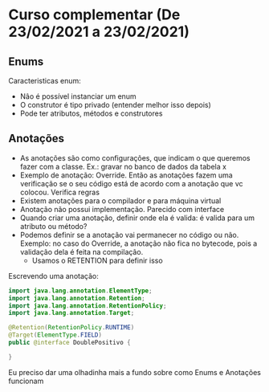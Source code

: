# Curso complementar (De 23/02/2021 a 23/02/2021)

## Enums

Caracteristicas enum: 

+ Nâo é possível instanciar um enum
+ O construtor é tipo privado (entender melhor isso depois)
+ Pode ter atributos, métodos e construtores

## Anotações

+ As anotações são como configurações, que indicam o que queremos fazer com a classe. Ex.: gravar no banco de dados da tabela x
+ Exemplo de anotação: Override. Então as anotações fazem uma verificação se o seu código está de acordo com a anotação que vc colocou. Verifica regras
+ Existem anotações para o compilador e para máquina virtual
+ Anotação não possui implementação. Parecido com interface
+ Quando criar uma anotação, definir onde ela é valida: é valida para um atributo ou método? 
+ Podemos definir se a anotação vai permanecer no código ou não. Exemplo: no caso do Override, a anotação não fica no bytecode, pois a validação dela é feita na compilação.
    + Usamos o RETENTION para definir isso

Escrevendo uma anotação: 

```java
import java.lang.annotation.ElementType;
import java.lang.annotation.Retention;
import java.lang.annotation.RetentionPolicy;
import java.lang.annotation.Target;

@Retention(RetentionPolicy.RUNTIME)
@Target(ElementType.FIELD)
public @interface DoublePositivo {

}
```

Eu preciso dar uma olhadinha mais a fundo sobre como Enums e Anotações funcionam